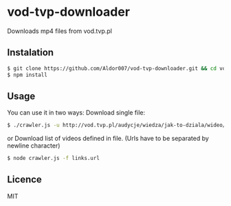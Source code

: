 # vod-tvp-downloader
Downloads mp4 files from vod.tvp.pl

## Instalation
```bash
$ git clone https://github.com/Aldor007/vod-tvp-downloader.git && cd vod-tvp-downloader
$ npm install
```

## Usage

You can use it in two ways:
Download single file:
```bash
$ ./crawler.js -u http://vod.tvp.pl/audycje/wiedza/jak-to-dziala/wideo/historie-pewnych-wynalazkow-cz-2/20180764  
```
or
Download list of videos defined in file. (Urls have to be separated by newline character)

```bash
$ node crawler.js -f links.url
```

## Licence
MIT